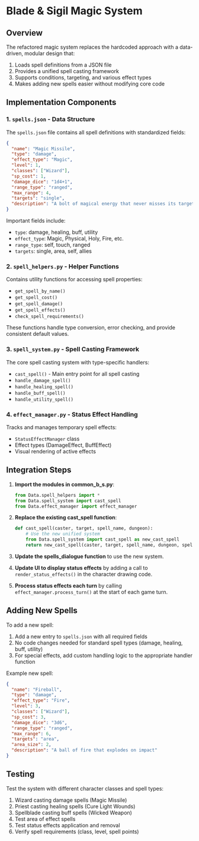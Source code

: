 # Blade & Sigil Magic System

## Overview

The refactored magic system replaces the hardcoded approach with a data-driven, modular design that:

1. Loads spell definitions from a JSON file
2. Provides a unified spell casting framework
3. Supports conditions, targeting, and various effect types
4. Makes adding new spells easier without modifying core code

## Implementation Components

### 1. `spells.json` - Data Structure

The `spells.json` file contains all spell definitions with standardized fields:

```json
{
  "name": "Magic Missile",
  "type": "damage",
  "effect_type": "Magic",
  "level": 1,
  "classes": ["Wizard"],
  "sp_cost": 1,
  "damage_dice": "1d4+1",
  "range_type": "ranged",
  "max_range": 4,
  "targets": "single",
  "description": "A bolt of magical energy that never misses its target"
}
```

Important fields include:
- `type`: damage, healing, buff, utility
- `effect_type`: Magic, Physical, Holy, Fire, etc.
- `range_type`: self, touch, ranged
- `targets`: single, area, self, allies

### 2. `spell_helpers.py` - Helper Functions

Contains utility functions for accessing spell properties:

- `get_spell_by_name()`
- `get_spell_cost()`
- `get_spell_damage()`
- `get_spell_effects()`
- `check_spell_requirements()`

These functions handle type conversion, error checking, and provide consistent default values.

### 3. `spell_system.py` - Spell Casting Framework

The core spell casting system with type-specific handlers:

- `cast_spell()` - Main entry point for all spell casting
- `handle_damage_spell()`
- `handle_healing_spell()`
- `handle_buff_spell()`
- `handle_utility_spell()`

### 4. `effect_manager.py` - Status Effect Handling

Tracks and manages temporary spell effects:

- `StatusEffectManager` class
- Effect types (DamageEffect, BuffEffect)
- Visual rendering of active effects

## Integration Steps

1. **Import the modules in common_b_s.py**:
   ```python
   from Data.spell_helpers import *
   from Data.spell_system import cast_spell
   from Data.effect_manager import effect_manager
   ```

2. **Replace the existing cast_spell function**:
   ```python
   def cast_spell(caster, target, spell_name, dungeon):
       # Use the new unified system
       from Data.spell_system import cast_spell as new_cast_spell
       return new_cast_spell(caster, target, spell_name, dungeon, spells_data)
   ```

3. **Update the spells_dialogue function** to use the new system.

4. **Update UI to display status effects** by adding a call to `render_status_effects()` in the character drawing code.

5. **Process status effects each turn** by calling `effect_manager.process_turn()` at the start of each game turn.

## Adding New Spells

To add a new spell:

1. Add a new entry to `spells.json` with all required fields
2. No code changes needed for standard spell types (damage, healing, buff, utility)
3. For special effects, add custom handling logic to the appropriate handler function

Example new spell:
```json
{
  "name": "Fireball",
  "type": "damage",
  "effect_type": "Fire",
  "level": 3,
  "classes": ["Wizard"],
  "sp_cost": 3,
  "damage_dice": "3d6",
  "range_type": "ranged",
  "max_range": 6,
  "targets": "area",
  "area_size": 2,
  "description": "A ball of fire that explodes on impact"
}
```

## Testing

Test the system with different character classes and spell types:

1. Wizard casting damage spells (Magic Missile)
2. Priest casting healing spells (Cure Light Wounds)
3. Spellblade casting buff spells (Wicked Weapon)
4. Test area of effect spells
5. Test status effects application and removal
6. Verify spell requirements (class, level, spell points)